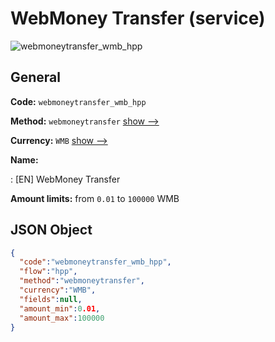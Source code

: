 
# WebMoney Transfer (service) 
![webmoneytransfer_wmb_hpp](https://static.openfintech.io/payment_methods/webmoneytransfer_wmb_hpp/logo.svg?w=400&c=v0.59.26#w200)  

## General 
 
**Code:** `webmoneytransfer_wmb_hpp` 
 
**Method:** `webmoneytransfer` 
 [show -->](/payment-methods/webmoneytransfer/) 
 
**Currency:** `WMB` [show -->](/currencies/WMB/) 
 
**Name:** 
 
:	[EN] WebMoney Transfer 
 
**Amount limits:** from `0.01` to `100000` WMB 

## JSON Object 

```json
{
  "code":"webmoneytransfer_wmb_hpp",
  "flow":"hpp",
  "method":"webmoneytransfer",
  "currency":"WMB",
  "fields":null,
  "amount_min":0.01,
  "amount_max":100000
}
```  

